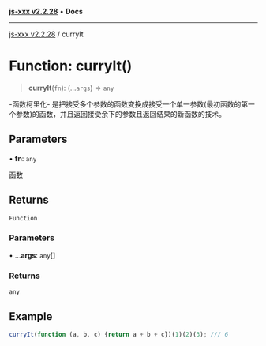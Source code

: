 [**js-xxx v2.2.28**](../README.md) • **Docs**

***

[js-xxx v2.2.28](../README.md) / curryIt

# Function: curryIt()

> **curryIt**(`fn`): (...`args`) => `any`

-函数柯里化-
是把接受多个参数的函数变换成接受一个单一参数(最初函数的第一个参数)的函数，并且返回接受余下的参数且返回结果的新函数的技术。

## Parameters

• **fn**: `any`

函数

## Returns

`Function`

### Parameters

• ...**args**: `any`[]

### Returns

`any`

## Example

```ts
curryIt(function (a, b, c) {return a + b + c})(1)(2)(3); /// 6
```
